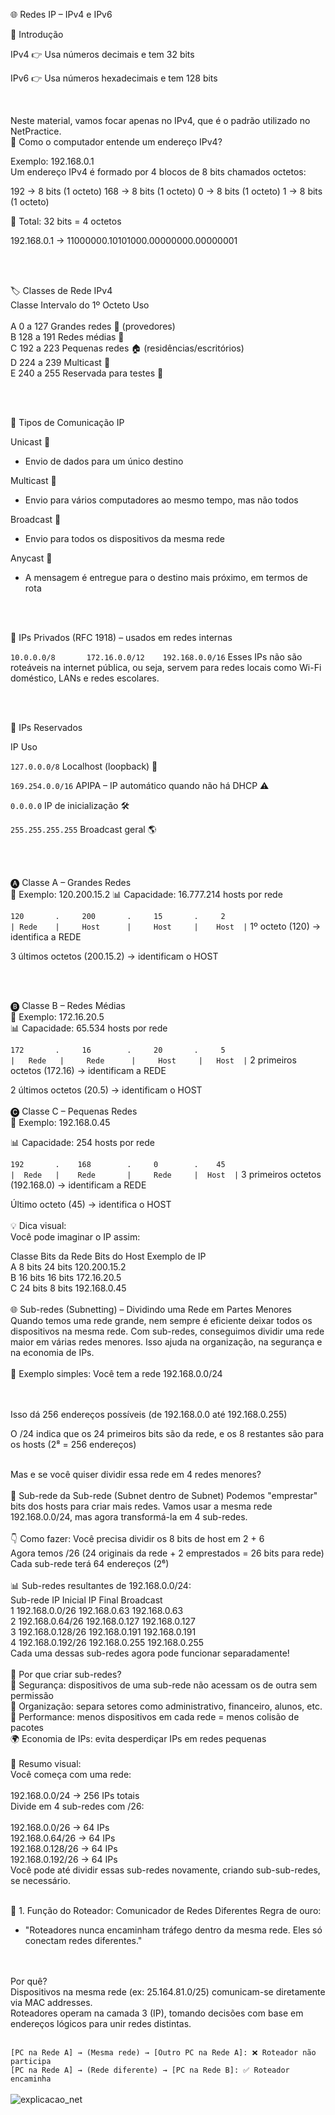 🌐 Redes IP – IPv4 e IPv6

📌 Introdução

IPv4 👉 Usa números decimais e tem 32 bits

IPv6 👉 Usa números hexadecimais e tem 128 bits

<br>

Neste material, vamos focar apenas no IPv4, que é o padrão utilizado no NetPractice.
<br>
🧠 Como o computador entende um endereço IPv4?

Exemplo: 192.168.0.1
<br>
Um endereço IPv4 é formado por 4 blocos de 8 bits chamados octetos:

192 → 8 bits (1 octeto)
168 → 8 bits (1 octeto)
  0 → 8 bits (1 octeto)
  1 → 8 bits (1 octeto)
  
🔢 Total: 32 bits = 4 octetos


192.168.0.1 → 11000000.10101000.00000000.00000001


<br>
<br>

🏷️ Classes de Rede IPv4
<br>
Classe	Intervalo do 1º Octeto	Uso
<br>
<br>
A	0 a 127	Grandes redes 🏢 (provedores)<br>
B	128 a 191	Redes médias 🏫<br>
C	192 a 223	Pequenas redes 🏠 (residências/escritórios)<br>
D	224 a 239	Multicast 📡<br>
E	240 a 255	Reservada para testes 🧪<br>


<br>
<br>

📡 Tipos de Comunicação IP

Unicast 🧍

 - Envio de dados para um único destino

Multicast 👥

 - Envio para vários computadores ao mesmo tempo, mas não todos

Broadcast 📢

 - Envio para todos os dispositivos da mesma rede

Anycast 📍

 - A mensagem é entregue para o destino mais próximo, em termos de rota


<br>
<br>


🔐 IPs Privados (RFC 1918) – usados em redes internas

`10.0.0.0/8      
172.16.0.0/12   
192.168.0.0/16`
Esses IPs não são roteáveis na internet pública, ou seja, servem para redes locais como Wi-Fi doméstico, LANs e redes escolares.


<br>
<br>


🚫 IPs Reservados

IP	Uso

`127.0.0.0/8`	Localhost (loopback) 🔁

`169.254.0.0/16`	APIPA – IP automático quando não há DHCP ⚠️

`0.0.0.0`	IP de inicialização 🛠️

`255.255.255.255`	Broadcast geral 🌎


<br>
<br>

🅐 Classe A – Grandes Redes
<br>
📌 Exemplo: 120.200.15.2
📊 Capacidade: 16.777.214 hosts por rede

`120       .     200       .     15       .     2`<br>
`| Rede    |     Host      |     Host     |    Host  |`
1º octeto (120) → identifica a REDE

3 últimos octetos (200.15.2) → identificam o HOST

<br>
<br>

🅑 Classe B – Redes Médias
<br>
📌 Exemplo: 172.16.20.5<br>
📊 Capacidade: 65.534 hosts por rede
<br>

`172       .     16        .     20       .     5`<br>
`|   Rede   |     Rede      |     Host     |   Host  |`
2 primeiros octetos (172.16) → identificam a REDE

2 últimos octetos (20.5) → identificam o HOST
<br>
<br>
🅒 Classe C – Pequenas Redes
<br>
📌 Exemplo: 192.168.0.45

📊 Capacidade: 254 hosts por rede


`192       .    168        .     0        .    45`<br>
`|  Rede   |    Rede       |     Rede     |  Host  |`
3 primeiros octetos (192.168.0) → identificam a REDE

Último octeto (45) → identifica o HOST
<br>
<br>
💡 Dica visual:
<br>
Você pode imaginar o IP assim:

Classe	Bits da Rede	Bits do Host	Exemplo de IP<br>
A	8 bits	24 bits	120.200.15.2<br>
B	16 bits	16 bits	172.16.20.5<br>
C	24 bits	8 bits	192.168.0.45
<br>
<br>
🌐 Sub-redes (Subnetting) – Dividindo uma Rede em Partes Menores
Quando temos uma rede grande, nem sempre é eficiente deixar todos os dispositivos na mesma rede. Com sub-redes, conseguimos dividir uma rede maior em várias redes menores. Isso ajuda na organização, na segurança e na economia de IPs.
<br>
<br>
🧠 Exemplo simples:
Você tem a rede 192.168.0.0/24

<br>
<br>
Isso dá 256 endereços possíveis (de 192.168.0.0 até 192.168.0.255)
<br>

O /24 indica que os 24 primeiros bits são da rede, e os 8 restantes são para os hosts (2⁸ = 256 endereços)

<br>
Mas e se você quiser dividir essa rede em 4 redes menores?

<br>
<br>
🔪 Sub-rede da Sub-rede (Subnet dentro de Subnet)
Podemos "emprestar" bits dos hosts para criar mais redes. Vamos usar a mesma rede 192.168.0.0/24, mas agora transformá-la em 4 sub-redes.

<br>
<br>
👇 Como fazer:
Você precisa dividir os 8 bits de host em 2 + 6

<br>
Agora temos /26 (24 originais da rede + 2 emprestados = 26 bits para rede)

<br>
Cada sub-rede terá 64 endereços (2⁶)

<br>
<br>
📊 Sub-redes resultantes de 192.168.0.0/24:
<br>
Sub-rede	IP Inicial	IP Final	Broadcast
<br>
1	192.168.0.0/26	192.168.0.63	192.168.0.63
<br>
2	192.168.0.64/26	192.168.0.127	192.168.0.127
<br>
3	192.168.0.128/26	192.168.0.191	192.168.0.191
<br>
4	192.168.0.192/26	192.168.0.255	192.168.0.255
<br>
Cada uma dessas sub-redes agora pode funcionar separadamente!

<br>
<br>
🧩 Por que criar sub-redes?
<br>
🔐 Segurança: dispositivos de uma sub-rede não acessam os de outra sem permissão

<br>
📶 Organização: separa setores como administrativo, financeiro, alunos, etc.

<br>
🚀 Performance: menos dispositivos em cada rede = menos colisão de pacotes

<br>
🌍 Economia de IPs: evita desperdiçar IPs em redes pequenas

<br>
<br>
🔄 Resumo visual:
<br>
Você começa com uma rede:

<br>
<br>
192.168.0.0/24  →  256 IPs totais
<br>
Divide em 4 sub-redes com /26:

<br>
<br>
192.168.0.0/26   →  64 IPs
<br>
192.168.0.64/26  →  64 IPs
<br>
192.168.0.128/26 →  64 IPs
<br>
192.168.0.192/26 →  64 IPs
<br>
Você pode até dividir essas sub-redes novamente, criando sub-sub-redes, se necessário.

<br>
<br>

🔌 1. Função do Roteador: Comunicador de Redes Diferentes
Regra de ouro:
<br>
 - "Roteadores nunca encaminham tráfego dentro da mesma rede. Eles só conectam redes diferentes."
 <br>
<br>
Por quê?<br>
Dispositivos na mesma rede (ex: 25.164.81.0/25) comunicam-se diretamente via MAC addresses.<br>
Roteadores operam na camada 3 (IP), tomando decisões com base em endereços lógicos para unir redes distintas.<br>
<br>

`[PC na Rede A] → (Mesma rede) → [Outro PC na Rede A]: ❌ Roteador não participa`  
`[PC na Rede A] → (Rede diferente) → [PC na Rede B]: ✅ Roteador encaminha`
<br>
<br>
![explicacao_net](https://github.com/user-attachments/assets/46a32cbd-7908-4f7b-b6c1-6a2ceece22e7)

